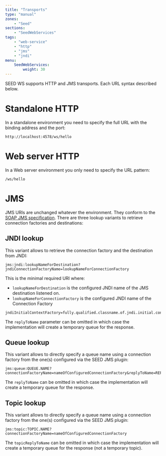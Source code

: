 ```yaml
---
title: "Transports"
type: "manual"
zones:
    - "Seed"
sections:
    - "SeedWebServices"
tags:
    - "web-service"
    - "http"
    - "jms"
    - "jndi"
menu:
    SeedWebServices:
        weight: 30
---
```


SEED WS supports HTTP and JMS transports. Each URL syntax described below.

# Standalone HTTP

In a standalone environment you need to specify the full URL with the binding address and the port:

    http://localhost:4578/ws/hello
    
# Web server HTTP

In a Web server environment you only need to specify the URL pattern:

    /ws/hello

# JMS

JMS URIs are unchanged whatever the environment. They conform to the [SOAP JMS specification](http://www.w3.org/TR/soapjms/). 
There are three lookup variants to retrieve connection factories and destinations:

## JNDI lookup

This variant allows to retrieve the connection factory and the destination from JNDI:

    jms:jndi:lookupNameForDestination?jndiConnectionFactoryName=lookupNameForConnectionFactory
    
This is the minimal required URI where:
     
* `lookupNameForDestination` is the configured JNDI name of the JMS destination listened on.
* `lookupNameForConnectionFactory` is the configured JNDI name of the Connection Factory

```
jndiInitialContextFactory=fully.qualified.classname.of.jndi.initial.context.factory&jndiURL=url://to/jndi/context&jndiConnectionFactoryName=lookupNameForConnectionFactory&replyToName=REPLY.DESTINATION.NAME
```
 
The `replyToName` parameter can be omitted in which case the implementation will create a temporary queue for the response.
 
 
 
## Queue lookup

This variant allows to directly specify a queue name using a connection factory from the one(s) configured via the SEED JMS plugin:

    jms:queue:QUEUE.NAME?connectionFactoryName=nameOfConfiguredConnectionFactory&replyToName=REPLY.QUEUE.NAME

The `replyToName` can be omitted in which case the implementation will create a temporary queue for the response. 

## Topic lookup

This variant allows to directly specify a queue name using a connection factory from the one(s) configured via the SEED JMS plugin:

    jms:topic:TOPIC.NAME?connectionFactoryName=nameOfConfiguredConnectionFactory

The `topicReplyToName` can be omitted in which case the implementation will create a temporary queue for the response (not a temporary topic). 
